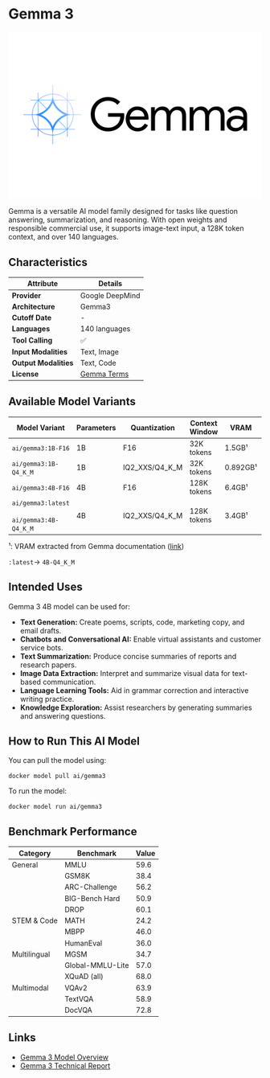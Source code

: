 # Gemma 3

![logo](https://github.com/docker/model-cards/raw/refs/heads/main/logos/gemma-280x184-overview@2x.svg)

Gemma is a versatile AI model family designed for tasks like question answering, summarization, and reasoning. With open weights and responsible commercial use, it supports image-text input, a 128K token context, and over 140 languages.

## Characteristics

| Attribute             | Details         |
|---------------------- |---------------- |
| **Provider**          | Google DeepMind |
| **Architecture**      | Gemma3          |
| **Cutoff Date**       | -               |
| **Languages**         | 140 languages   |
| **Tool Calling**      | ✅              |
| **Input Modalities**  | Text, Image     |
| **Output Modalities** | Text, Code      |
| **License**           | [Gemma Terms](https://ai.google.dev/gemma/terms) |

## Available Model Variants

| Model Variant                                   | Parameters | Quantization   | Context Window | VRAM      | Size   | 
|-------------------------------------------------|----------- |----------------|--------------- |---------- |------- |
| `ai/gemma3:1B-F16`                              | 1B         | F16            | 32K tokens     |  1.5GB¹   | 0.75GB |
| `ai/gemma3:1B-Q4_K_M`                           | 1B         | IQ2_XXS/Q4_K_M | 32K tokens     |  0.892GB¹ | 1.87GB |
| `ai/gemma3:4B-F16`                              | 4B         | F16            | 128K tokens    |  6.4GB¹   | 7.7GB  | 
| `ai/gemma3:latest`<br><br>`ai/gemma3:4B-Q4_K_M` | 4B         | IQ2_XXS/Q4_K_M | 128K tokens    |  3.4GB¹   | 2.5GB  | 

¹: VRAM extracted from Gemma documentation ([link](https://ai.google.dev/gemma/docs/core#128k-context))

`:latest`→ `4B-Q4_K_M`

## Intended Uses

Gemma 3 4B model can be used for:

- **Text Generation:** Create poems, scripts, code, marketing copy, and email drafts.  
- **Chatbots and Conversational AI:** Enable virtual assistants and customer service bots.  
- **Text Summarization:** Produce concise summaries of reports and research papers.  
- **Image Data Extraction:** Interpret and summarize visual data for text-based communication.  
- **Language Learning Tools:** Aid in grammar correction and interactive writing practice.  
- **Knowledge Exploration:** Assist researchers by generating summaries and answering questions.  

## How to Run This AI Model

You can pull the model using:
```
docker model pull ai/gemma3
```

To run the model:
```
docker model run ai/gemma3
```

## Benchmark Performance

| Category       | Benchmark          | Value  |
|---------------|--------------------|--------|
| General       | MMLU               | 59.6   |
|               | GSM8K              | 38.4   |
|               | ARC-Challenge      | 56.2   |
|               | BIG-Bench Hard     | 50.9   |
|               | DROP               | 60.1   |
| STEM & Code   | MATH               | 24.2   |
|               | MBPP               | 46.0   |
|               | HumanEval          | 36.0   |
| Multilingual  | MGSM               | 34.7   |
|               | Global-MMLU-Lite   | 57.0   |
|               | XQuAD (all)        | 68.0   |
| Multimodal    | VQAv2              | 63.9   |
|               | TextVQA            | 58.9   |
|               | DocVQA             | 72.8   |



## Links
- [Gemma 3 Model Overview](https://ai.google.dev/gemma/docs/core)
- [Gemma 3 Technical Report](https://storage.googleapis.com/deepmind-media/gemma/Gemma3Report.pdf)
